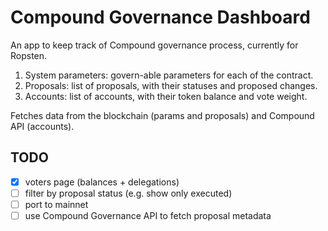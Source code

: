 # Compound Governance Dashboard

An app to keep track of Compound governance process, currently for Ropsten.

1. System parameters: govern-able parameters for each of the contract.
2. Proposals: list of proposals, with their statuses and proposed changes.
3. Accounts: list of accounts, with their token balance and vote weight.

Fetches data from the blockchain (params and proposals) and Compound API (accounts).

## TODO

- [x] voters page (balances + delegations)
- [ ] filter by proposal status (e.g. show only executed)
- [ ] port to mainnet
- [ ] use Compound Governance API to fetch proposal metadata
